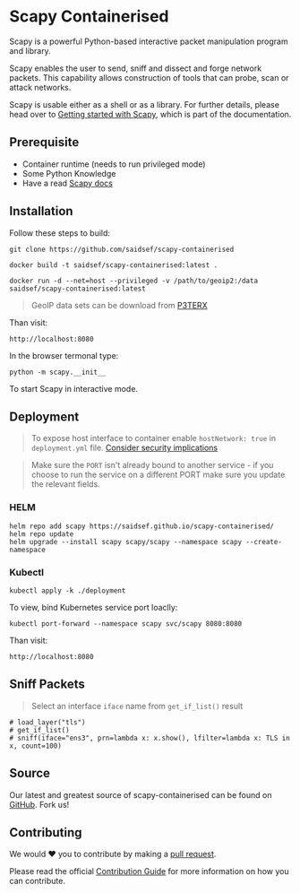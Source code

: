 # Scapy Containerised

Scapy is a powerful Python-based interactive packet manipulation program and library.

Scapy enables the user to send, sniff and dissect and forge network packets. This capability allows construction of tools that can probe, scan or attack networks.

Scapy is usable either as a shell or as a library. For further details, please head over to [Getting started with Scapy](https://scapy.readthedocs.io/en/latest/introduction.html), which is part of the documentation.

## Prerequisite

- Container runtime (needs to run privileged mode)
- Some Python Knowledge
- Have a read [Scapy docs](https://scapy.readthedocs.io/en/latest/introduction.html)

## Installation

Follow these steps to build:

```shell
git clone https://github.com/saidsef/scapy-containerised
```

```shell
docker build -t saidsef/scapy-containerised:latest .
```

```shell
docker run -d --net=host --privileged -v /path/to/geoip2:/data saidsef/scapy-containerised:latest
```

> GeoIP data sets can be download from [P3TERX](https://github.com/P3TERX/GeoLite.mmdb) 

Than visit:

```shell
http://localhost:8080
```

In the browser termonal type:

```shell
python -m scapy.__init__
```

To start Scapy in interactive mode.

## Deployment

> To expose host interface to container enable `hostNetwork: true` in `deployment.yml` file.  [Consider security implications](https://kubernetes.io/docs/concepts/configuration/overview/)

> Make sure the `PORT` isn't already bound to another service - if you choose to run the service on a different PORT make sure you update the relevant fields.

### HELM

```shell
helm repo add scapy https://saidsef.github.io/scapy-containerised/
helm repo update
helm upgrade --install scapy scapy/scapy --namespace scapy --create-namespace
```

### Kubectl

```shell
kubectl apply -k ./deployment
```

To view, bind Kubernetes service port loaclly:

```shell
kubectl port-forward --namespace scapy svc/scapy 8080:8080
```

Than visit:

```shell
http://localhost:8080
```

## Sniff Packets

> Select an interface `iface` name from `get_if_list()` result

```shell
# load_layer("tls")
# get_if_list()
# sniff(iface="ens3", prn=lambda x: x.show(), lfilter=lambda x: TLS in x, count=100)
```

## Source

Our latest and greatest source of scapy-containerised can be found on [GitHub](#deployment). Fork us!

## Contributing

We would :heart: you to contribute by making a [pull request](https://github.com/saidsef/scapy-containerised/pulls).

Please read the official [Contribution Guide](./CONTRIBUTING.md) for more information on how you can contribute.
